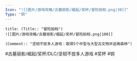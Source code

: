 ```yaml
---
Icon: "![[图片/游戏攻略/古墓丽影/崛起/奖杯/冒险拍档.png|30]]"
Type: "铜"
---
```

```ad-common-bronze-trophy
title: (Title:: "冒险拍档")
![[图片/游戏攻略/古墓丽影/崛起/奖杯/冒险拍档.png|100]]

(Comment:: "坚韧不拔多人游戏：取得5个中型与大型古文物并逃离森林")
```

#古墓丽影/崛起/奖杯/DLC/坚韧不拔多人游戏 #奖杯 #铜
